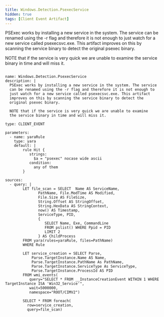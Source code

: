 ```yaml
---
title: Windows.Detection.PsexecService
hidden: true
tags: [Client Event Artifact]
---
```


PSExec works by installing a new service in the system. The service
can be renamed using the -r flag and therefore it is not enough to
just watch for a new service called psexecsvc.exe. This artifact
improves on this by scanning the service binary to detect the
original psexec binary.

NOTE that if the service is very quick we are unable to examine
the service binary in time and will miss it.


<pre><code class="language-yaml">
name: Windows.Detection.PsexecService
description: |
  PSExec works by installing a new service in the system. The service
  can be renamed using the -r flag and therefore it is not enough to
  just watch for a new service called psexecsvc.exe. This artifact
  improves on this by scanning the service binary to detect the
  original psexec binary.

  NOTE that if the service is very quick we are unable to examine
  the service binary in time and will miss it.

type: CLIENT_EVENT

parameters:
  - name: yaraRule
    type: yara
    default: |
        rule Hit {
           strings:
             $a = &quot;psexec&quot; nocase wide ascii
           condition:
             any of them
        }

sources:
  - query: |
        LET file_scan = SELECT  Name AS ServiceName,
               PathName, File.ModTime AS Modified,
               File.Size AS FileSize,
               String.Offset AS StringOffset,
               String.HexData AS StringContext,
               now() AS Timestamp,
               ServiceType, PID,
               {
                  SELECT Name, Exe, CommandLine
                  FROM pslist() WHERE Ppid = PID
                  LIMIT 2
               } AS ChildProcess
        FROM yara(rules=yaraRule, files=PathName)
        WHERE Rule

        LET service_creation = SELECT Parse,
            Parse.TargetInstance.Name AS Name,
            Parse.TargetInstance.PathName As PathName,
            Parse.TargetInstance.ServiceType As ServiceType,
            Parse.TargetInstance.ProcessId AS PID
        FROM wmi_events(
           query=&quot;SELECT * FROM __InstanceCreationEvent WITHIN 1 WHERE TargetInstance ISA &#x27;Win32_Service&#x27;&quot;,
           wait=5000000,
           namespace=&quot;ROOT/CIMV2&quot;)

        SELECT * FROM foreach(
          row=service_creation,
          query=file_scan)

</code></pre>

